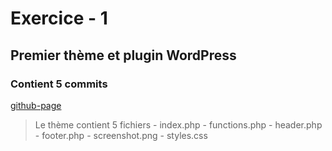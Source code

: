 # Exercice - 1
## Premier thème et plugin WordPress
### Contient 5 commits

[github-page](https://github.com/annabellegamache/31w-AG.git)
> Le thème contient  5 fichiers
    - index.php
    - functions.php
    - header.php
    - footer.php
    - screenshot.png
    - styles.css
